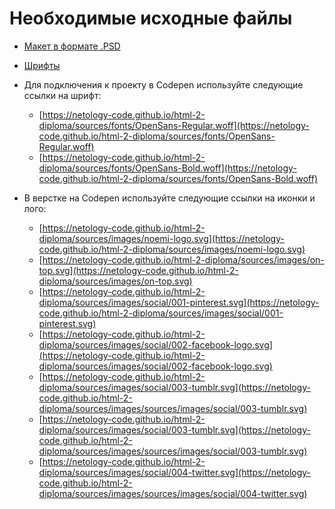 # Необходимые исходные файлы

- [Макет в формате .PSD](https://netology-code.github.io/html-2-diploma/sources/NOEMI_Modern.psd)
- [Шрифты](https://netology-code.github.io/html-2-diploma/sources/fonts/OpenSans.zip)

- Для подключения к проекту в Codepen используйте следующие ссылки на шрифт:
    - [https://netology-code.github.io/html-2-diploma/sources/fonts/OpenSans-Regular.woff](https://netology-code.github.io/html-2-diploma/sources/fonts/OpenSans-Regular.woff)
    - [https://netology-code.github.io/html-2-diploma/sources/fonts/OpenSans-Bold.woff](https://netology-code.github.io/html-2-diploma/sources/fonts/OpenSans-Bold.woff)
- В верстке на Codepen используйте следующие ссылки на иконки и лого:
    - [https://netology-code.github.io/html-2-diploma/sources/images/noemi-logo.svg](https://netology-code.github.io/html-2-diploma/sources/images/noemi-logo.svg)
    - [https://netology-code.github.io/html-2-diploma/sources/images/on-top.svg](https://netology-code.github.io/html-2-diploma/sources/images/on-top.svg)
    - [https://netology-code.github.io/html-2-diploma/sources/images/social/001-pinterest.svg](https://netology-code.github.io/html-2-diploma/sources/images/social/001-pinterest.svg)
    - [https://netology-code.github.io/html-2-diploma/sources/images/social/002-facebook-logo.svg](https://netology-code.github.io/html-2-diploma/sources/images/social/002-facebook-logo.svg)
    - [https://netology-code.github.io/html-2-diploma/sources/images/social/003-tumblr.svg](https://netology-code.github.io/html-2-diploma/sources/images/sources/images/social/003-tumblr.svg)
    - [https://netology-code.github.io/html-2-diploma/sources/images/social/003-tumblr.svg](https://netology-code.github.io/html-2-diploma/sources/images/sources/images/social/003-tumblr.svg)
    - [https://netology-code.github.io/html-2-diploma/sources/images/social/004-twitter.svg](https://netology-code.github.io/html-2-diploma/sources/images/sources/images/social/004-twitter.svg)

